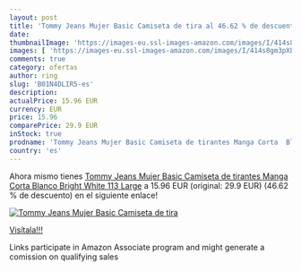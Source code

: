 ```yaml
---
layout: post
title: 'Tommy Jeans Mujer Basic Camiseta de tira al 46.62 % de descuento'
date: 
thumbnailImage: 'https://images-eu.ssl-images-amazon.com/images/I/414s8gm3pXL._SL200_.jpg'
images: [ 'https://images-eu.ssl-images-amazon.com/images/I/414s8gm3pXL._SL200_.jpg' ]
comments: true
category: ofertas
author: ring
slug: 'B01N4DLIR5-es'
description:
actualPrice: 15.96 EUR
currency: EUR
price: 15.96
comparePrice: 29.9 EUR
inStock: true
prodname: 'Tommy Jeans Mujer Basic Camiseta de tirantes Manga Corta  Blanco  Bright White 113  Large'
country: 'es'
---
```


Ahora mismo tienes [Tommy Jeans Mujer Basic Camiseta de tirantes Manga Corta  Blanco  Bright White 113  Large](https://www.amazon.es/dp/B01N4DLIR5/?tag=tolees-21) a 15.96 EUR (original: 29.9 EUR) (46.62 %  de descuento) en el siguiente enlace!

[![Tommy Jeans Mujer Basic Camiseta de tira](https://images-eu.ssl-images-amazon.com/images/I/414s8gm3pXL._SL200_.jpg)](https://www.amazon.es/dp/B01N4DLIR5/?tag=tolees-21)

[Visítala!!!](https://www.amazon.es/dp/B01N4DLIR5/?tag=tolees-21)

Links participate in Amazon Associate program and might generate a comission on qualifying sales
